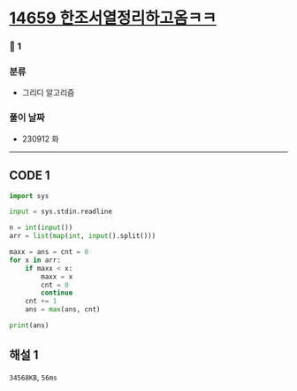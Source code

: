 # [14659 한조서열정리하고옴ㅋㅋ](https://www.acmicpc.net/problem/14659)

### 🥉 1

### 분류

- 그리디 알고리즘

### 풀이 날짜

- 230912 화

---

## CODE 1

```python
import sys

input = sys.stdin.readline

n = int(input())
arr = list(map(int, input().split()))

maxx = ans = cnt = 0
for x in arr:
    if maxx < x:
        maxx = x
        cnt = 0
        continue
    cnt += 1
    ans = max(ans, cnt)

print(ans)
```

## 해설 1

`34568KB`, `56ms`
